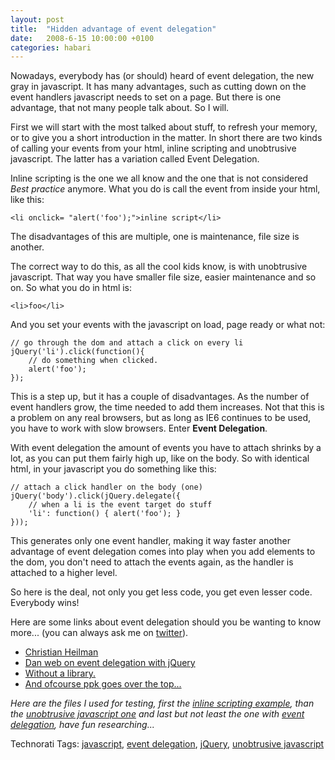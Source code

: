 ```yaml
---
layout: post
title:  "Hidden advantage of event delegation"
date:   2008-6-15 10:00:00 +0100
categories: habari
---
```

<p>Nowadays, everybody has (or should) heard of event delegation, the new gray in javascript. It has many advantages, such as cutting down on the event handlers javascript needs to set on a page. But there is one advantage, that not many people talk about. So I will.</p>
<p>First we will start with the most talked about stuff, to refresh your memory, or to give you a short introduction in the matter. In short there are two kinds of calling your events from your html, inline scripting and unobtrusive javascript. The latter has a variation called Event Delegation.</p>
<p>Inline scripting is the one we all know and the one that is not considered <em>Best practice</em> anymore. What you do is call the event from inside your html, like this:</p><pre><code>&#60;li onclick= "alert('foo');"&#62;inline script&#60;/li&#62;</code></pre><p>The disadvantages of this are multiple, one is maintenance, file size is another.</p><p>The correct way to do this, as all the cool kids know, is with unobtrusive javascript. That way you have smaller file size, easier maintenance and so on. So what you do in html is:</p>
<pre><code>&#60;li&#62;foo&#60;/li&#62;</code></pre><p>And you set your events with the javascript on load, page ready or what not:</p>
<pre><code>// go through the dom and attach a click on every li
jQuery('li').click(function(){
	// do something when clicked.
	alert('foo');
});</code></pre>
<p>This is a step up, but it has a couple of disadvantages. As the number of event handlers grow, the time needed to add them increases. Not that this is a problem on any real browsers, but as long as IE6 continues to be used, you have to work with slow browsers. Enter <strong>Event Delegation</strong>.</p>
<p>With event delegation the amount of events you have to attach shrinks by a lot, as you can put them fairly high up, like on the body. So with identical html, in your javascript you do something like this:</p>
<pre><code>// attach a click handler on the body (one)
jQuery('body').click(jQuery.delegate({
	// when a li is the event target do stuff
	'li': function() { alert('foo'); }
}));</code></pre>
<p>This generates only one event handler, making it way faster another advantage of event delegation comes into play when you add elements to the dom, you don't need to attach the events again, as the handler is attached to a higher level.</p><p>So here is the deal, not only you get less code, you get even lesser code. Everybody wins!</p>
<p>Here are some links about event delegation should you be wanting to know more... (you can always ask me on <a href="http://www.twitter.com/wnas/">twitter</a>).</p>
<ul><li><a href="http://icant.co.uk/sandbox/eventdelegation/">Christian Heilman</a></li>
<li><a href="http://www.danwebb.net/2008/2/8/event-delegation-made-easy-in-jquery">Dan web on event delegation with jQuery</a></li>
<li><a href="http://usabletype.com/weblog/event-delegation-without-javascript-library/">Without a library.</a></li>
<li><a href="http://www.quirksmode.org/blog/archives/2008/04/delegating_the.html">And ofcourse ppk goes over the top...</a></li>
</ul>
<p><em>Here are the files I used for testing, first the <a href="http://www.wnas.nl/files/eventdelegation/is.html" title="is.html">inline scripting example</a>, than the <a href="http://www.wnas.nl/files/eventdelegation/oj.html" title="oj.html">unobtrusive javascript one</a> and last but not least the one with <a href="http://www.wnas.nl/files/eventdelegation/ed.html" title="ed.html">event delegation</a>, have fun researching...</em></p>

<!-- Technorati Tags Start -->
<p>Technorati Tags:
<a href="http://technorati.com/tag/javascript" rel="tag">javascript</a>, <a href="http://technorati.com/tag/event%20delegation" rel="tag">event delegation</a>, <a href="http://technorati.com/tag/jQuery" rel="tag">jQuery</a>, <a href="http://technorati.com/tag/unobtrusive%20javascript" rel="tag">unobtrusive javascript</a>
</p>
<!-- Technorati Tags End -->